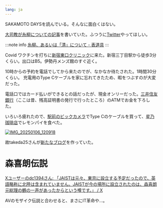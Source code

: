 ```yaml
---
lang: ja
---
```


SAKAMOTO DAYSを読んでいる。そんなに面白くはない。

[大司教が糸柳についての記事](https://anond.hatelabo.jp/20250105165945)を書いていた。ふつうに[Twitter](https://x.com/Im_Weltkriege/with_replies)やってほしい。

:::note info
[糸柳、あるいは「清」について - 表道具](https://niryuu.hatenablog.com/entry/2025/01/05/214709)
:::

Covid ワクチンを打ちに[新宿東口クリニック](https://maps.app.goo.gl/HenGF1Zy2GAqztmg9)に来た。新宿三丁目駅から徒歩3分くらい。出口はB5。伊勢丹メンズ館のすぐ近く。

10時からの予約を電話でしてから来たのでが、なかなか待たされた。1時間30分くらい。
充電用のType Cケーブルを家に忘れてきたため、暇をつぶすのが大変だった。

電話口ではカード払いができるとの話だったが、現金オンリーだった。[三井住友銀行](https://maps.app.goo.gl/tkWjXpvXbs5Lizng6)（ここは昔、残高証明書の発行で行ったところ）のATMでお金を下ろした。

いろいろ疲れたので、[駅前のビックカメラ](https://maps.app.goo.gl/fgSxUn9yPqTyCgBa6)でType Cのケーブルを買って、[星乃珈琲店](https://maps.app.goo.gl/FwkQLWz3fpbMATtE8)でレモンパイを食べた。

[![IMG_20250106_120918](https://github.com/user-attachments/assets/a51bc8ea-b94b-48d9-9bf1-98c3ad85482a)](https://maps.app.goo.gl/FwkQLWz3fpbMATtE8)

故takeda25さんが[新たなブログ](https://hiroshima-pot.hatenablog.jp/entry/2025/01/04/193025)を作っていた。

# 森喜朗伝説

[Xユーザーのdc1394さん: 「JAISTは元々、東京に設立する予定だったので、英語略称に北陸は含まれていません。JAISTが今の場所に設立されたのは、森喜朗元総理の鶴の一声があったからという噂です。」 / X](https://x.com/dc1394/status/1871374573310271690)

AVのモザイク伝説と合わせると、まさにIT革命や…。
